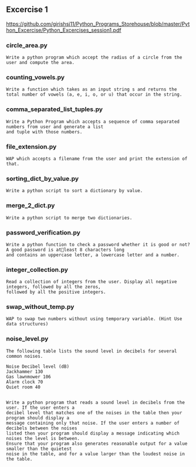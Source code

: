 ## Excercise 1
    
https://github.com/girishsj11/Python_Programs_Storehouse/blob/master/Python_Excercise/Python_Excercises_session1.pdf

### circle_area.py

    Write a python program which accept the radius of a circle from the user and compute the area.
  
### counting_vowels.py

    Write a function which takes as an input string s and returns the total number of vowels (a, e, i, o, or u) that occur in the string.

### comma_separated_list_tuples.py
    
    Write a Python Program which accepts a sequence of comma separated numbers from user and generate a list 
    and tuple with those numbers.

### file_extension.py
    
    WAP which accepts a filename from the user and print the extension of that.
  
### sorting_dict_by_value.py

    Write a python script to sort a dictionary by value.
  
### merge_2_dict.py

    Write a python script to merge two dictionaries.
  
### password_verification.py

    Write a python function to check a password whether it is good or not? A good password is atleast 8 characters long 
    and contains an uppercase letter, a lowercase letter and a number.
  
### integer_collection.py

    Read a collection of integers from the user. Display all negative integers, followed by all the zeros, 
    followed by all the positive integers.

### swap_without_temp.py

    WAP to swap two numbers without using temporary variable. (Hint Use data structures)
    
### noise_level.py

    The following table lists the sound level in decibels for several common noises.
    
    Noise Decibel level (dB)
    Jackhammer 130
    Gas lawnmower 106
    Alarm clock 70
    Quiet room 40
    
    
    Write a python program that reads a sound level in decibels from the user. If the user enters a 
    decibel level that matches one of the noises in the table then your program should display a 
    message containing only that noise. If the user enters a number of decibels between the noises 
    listed then your program should display a message indicating which noises the level is between. 
    Ensure that your program also generates reasonable output for a value smaller than the quietest 
    noise in the table, and for a value larger than the loudest noise in the table.
   
